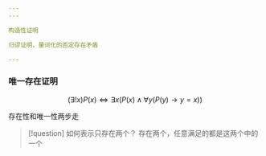 ```yaml
---
---

构造性证明

归谬证明，量词化的否定存在矛盾

---
```


### 唯一存在证明

$$
(\exists !x) P(x) \iff \exists x(P(x)\wedge \forall y(P(y)\to y=x))
$$

存在性和唯一性两步走

> [!question] 如何表示只存在两个？
> 存在两个，任意满足的都是这两个中的一个
